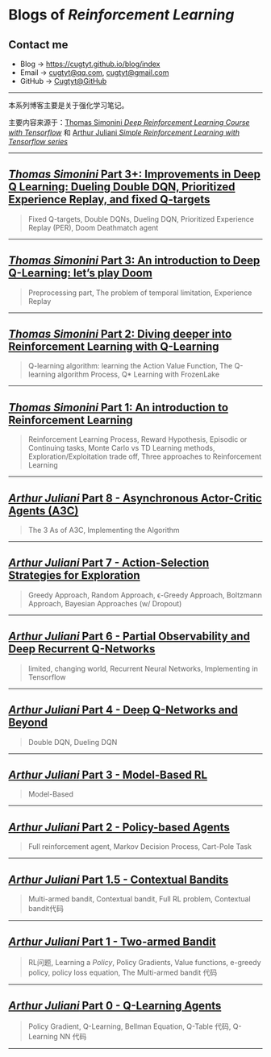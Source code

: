 # **Blogs of *Reinforcement Learning***

## Contact me

* Blog -> <https://cugtyt.github.io/blog/index>
* Email -> <cugtyt@qq.com>, <cugtyt@gmail.com>
* GitHub -> [Cugtyt@GitHub](https://github.com/Cugtyt)

---

本系列博客主要是关于强化学习笔记。

主要内容来源于：[Thomas Simonini *Deep Reinforcement Learning Course with Tensorflow*](https://github.com/simoninithomas/Deep_reinforcement_learning_Course) 和 [Arthur Juliani *Simple Reinforcement Learning with Tensorflow series*](https://github.com/awjuliani/DeepRL-Agents)

---

## [***Thomas Simonini* Part 3+: Improvements in Deep Q Learning: Dueling Double DQN, Prioritized Experience Replay, and fixed Q-targets**](https://cugtyt.github.io/blog/rl-notes/201807201658)

> Fixed Q-targets, Double DQNs, Dueling DQN, Prioritized Experience Replay (PER), Doom Deathmatch agent

---

## [***Thomas Simonini* Part 3: An introduction to Deep Q-Learning: let’s play Doom**](https://cugtyt.github.io/blog/rl-notes/201807201622)

> Preprocessing part, The problem of temporal limitation, Experience Replay

---

## [***Thomas Simonini* Part 2: Diving deeper into Reinforcement Learning with Q-Learning**](https://cugtyt.github.io/blog/rl-notes/201807201554)

> Q-learning algorithm: learning the Action Value Function, The Q-learning algorithm Process, Q* Learning with FrozenLake

---

## [***Thomas Simonini* Part 1: An introduction to Reinforcement Learning**](https://cugtyt.github.io/blog/rl-notes/201807201508)

> Reinforcement Learning Process, Reward Hypothesis, Episodic or Continuing tasks, Monte Carlo vs TD Learning methods, Exploration/Exploitation trade off, Three approaches to Reinforcement Learning

---

## [***Arthur Juliani* Part 8 - Asynchronous Actor-Critic Agents (A3C)**](https://cugtyt.github.io/blog/rl-notes/201807241747)

> The 3 As of A3C, Implementing the Algorithm

---

## [***Arthur Juliani* Part 7 - Action-Selection Strategies for Exploration**](https://cugtyt.github.io/blog/rl-notes/201807241704)

> Greedy Approach, Random Approach, ϵ-Greedy Approach, Boltzmann Approach, Bayesian Approaches (w/ Dropout)

---

## [***Arthur Juliani* Part 6 - Partial Observability and Deep Recurrent Q-Networks**](https://cugtyt.github.io/blog/rl-notes/201807231515)

> limited, changing world, Recurrent Neural Networks, Implementing in Tensorflow

---

## [***Arthur Juliani* Part 4 - Deep Q-Networks and Beyond**](https://cugtyt.github.io/blog/rl-notes/201807201324)

> Double DQN, Dueling DQN

---

## [***Arthur Juliani* Part 3 - Model-Based RL**](https://cugtyt.github.io/blog/rl-notes/201807201233)

> Model-Based

---

## [***Arthur Juliani* Part 2 - Policy-based Agents**](https://cugtyt.github.io/blog/rl-notes/201807201126)

> Full reinforcement agent, Markov Decision Process, Cart-Pole Task

---

## [***Arthur Juliani* Part 1.5 - Contextual Bandits**](https://cugtyt.github.io/blog/rl-notes/201807201055)

> Multi-armed bandit, Contextual bandit, Full RL problem, Contextual bandit代码

---

## [***Arthur Juliani* Part 1 - Two-armed Bandit**](https://cugtyt.github.io/blog/rl-notes/201807201027)

> RL问题, Learning a *Policy*, Policy Gradients, Value functions, e-greedy policy, policy loss equation, The Multi-armed bandit 代码

---

## [***Arthur Juliani* Part 0 - Q-Learning Agents**](https://cugtyt.github.io/blog/rl-notes/201807201023)

> Policy Gradient, Q-Learning, Bellman Equation, Q-Table 代码, Q-Learning NN 代码

---